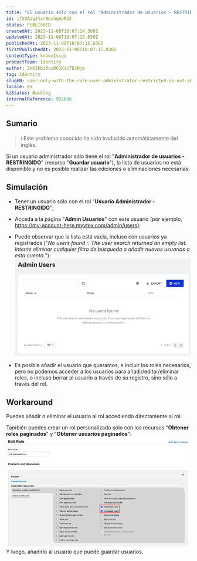 ```yaml
---
title: "El usuario sólo con el rol 'Administrador de usuarios - RESTRINGIDO' no puede listar los usuarios"
id: ifXUAzgJ1xr8ezhqKpRUI
status: PUBLISHED
createdAt: 2023-11-08T18:07:14.508Z
updatedAt: 2023-11-08T18:07:15.030Z
publishedAt: 2023-11-08T18:07:15.030Z
firstPublishedAt: 2023-11-08T18:07:15.030Z
contentType: knownIssue
productTeam: Identity
author: 2mXZkbi0oi061KicTExNjo
tag: Identity
slugEN: user-only-with-the-role-user-administrator-restricted-is-not-able-to-list-the-users
locale: es
kiStatus: Backlog
internalReference: 932666
---
```


## Sumario

>ℹ️ Este problema conocido ha sido traducido automáticamente del inglés.


Si un usuario administrador sólo tiene el rol "**Administrador de usuarios - RESTRINGIDO**" (recurso "**Guardar usuario**"), la lista de usuarios no está disponible y no es posible realizar las ediciones o eliminaciones necesarias.


##

## Simulación



- Tener un usuario sólo con el rol "**Usuario Administrador - RESTRINGIDO**";
- Acceda a la página "**Admin Usuarios**" con este usuario (por ejemplo, https://my-account-here.myvtex.com/admin/users);
- Puede observar que la lista está vacía, incluso con usuarios ya registrados ("_No users found :: The user search returned an empty list. Intente eliminar cualquier filtro de búsqueda o añadir nuevos usuarios a esta cuenta._"):
 ![](https://raw.githubusercontent.com/vtexdocs/help-center-content/refs/heads/main/docs/es/known-issues/Identity/el-usuario-solo-con-el-rol-administrador-de-usuarios-restringido-no-puede-listar-los-usuarios_1.png)

- Es posible añadir el usuario que queramos, e incluir los roles necesarios, pero no podemos acceder a los usuarios para añadir/editar/eliminar roles, o incluso borrar al usuario a través de su registro, sino sólo a través del rol.



## Workaround


Puedes añadir o eliminar el usuario al rol accediendo directamente al rol.

También puedes crear un rol personalizado sólo con los recursos "**Obtener roles paginados**" y "**Obtener usuarios paginados**":
 ![](https://raw.githubusercontent.com/vtexdocs/help-center-content/refs/heads/main/docs/es/known-issues/Identity/el-usuario-solo-con-el-rol-administrador-de-usuarios-restringido-no-puede-listar-los-usuarios_2.png)
Y luego, añadirlo al usuario que puede guardar usuarios.





